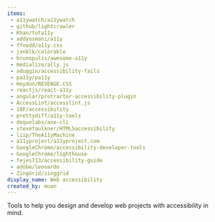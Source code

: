 ```yaml
---
items:
 - a11ywatch/a11ywatch
 - github/lightcrawler
 - Khan/tota11y
 - addyosmani/a11y
 - ffoodd/a11y.css
 - jxnblk/colorable
 - brunopulis/awesome-a11y
 - medialize/ally.js
 - aduggin/accessibility-fails
 - pa11y/pa11y
 - Heydon/REVENGE.CSS
 - reactjs/react-a11y
 - angular/protractor-accessibility-plugin
 - AccessLint/accesslint.js
 - 18F/accessibility
 - prettydiff/a11y-tools
 - dequelabs/axe-cli
 - stevefaulkner/HTML5accessibility
 - liip/TheA11yMachine
 - a11yproject/a11yproject.com
 - GoogleChrome/accessibility-developer-tools
 - GoogleChrome/lighthouse
 - fejes713/accessibility-guide
 - adobe/leonardo
 - ZingGrid/zinggrid
display_name: Web accessibility
created_by: muan
---
```

Tools to help you design and develop web projects with accessibility in mind.
